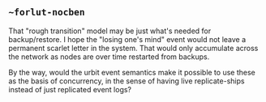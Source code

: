## `~forlut-nocben`
That "rough transition" model may be just what's needed for backup/restore.  I hope the "losing one's mind" event would not leave a permanent scarlet letter in the system.  That would only accumulate across the network as nodes are over time restarted from backups.

By the way, would the urbit event semantics make it possible to use these as the basis of concurrency, in the sense of having live replicate-ships instead of just replicated event logs?